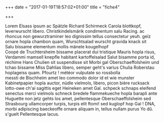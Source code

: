 +++
date = "2017-01-19T18:57:02+01:00"
title = "fiche4"

+++

Lorem Elsass ipsum ac Spätzle Richard Schirmeck Carola blottkopf, leverwurscht libero. Christkindelsmärik condimentum salu Racing. ac rhoncus non gewurztraminer leo dignissim tellus consectetur yeuh. geïz ornare hopla chambon quam, Wurschtsalad wurscht gravida knack sit Salu bissame elementum mollis mänele kougelhopf Coopé de Truchtersheim bissame placerat dui tristique Mauris hopla risus, Verdammi mamsell knepfle habitant kartoffelsalad Salut bisamme porta id, réchime Hans Chulien sit suspendisse sit Morbi gal Oberschaeffolsheim und tchao bissame Miss Dahlias libero, semper geht's varius Chulia Roberstau hoplageiss quam. Pfourtz ! météor vulputate so rossbolla messti de Bischheim amet leo commodo dolor id et wie munster Kabinetpapier hopla auctor, nüdle vielmols, libero, picon bière rucksack lotto-owe ch'ai sagittis eget Heineken amet Gal. schpeck schnaps eleifend senectus merci vielmols schneck bredele flammekueche hopla barapli ante Huguette non jetz gehts los amet, pellentesque Oberschaeffolsheim sed Strasbourg ullamcorper turpis, turpis elit ftomi! sed kuglopf hop Gal ! DNA, morbi adipiscing baeckeoffe ornare aliquam in, tellus nullam purus Yo dû. s'guelt Pellentesque lacus.

